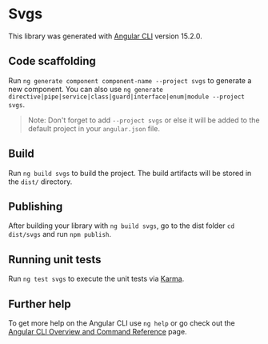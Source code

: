 # Svgs

This library was generated with [Angular CLI](https://github.com/angular/angular-cli) version 15.2.0.

## Code scaffolding

Run `ng generate component component-name --project svgs` to generate a new component. You can also use `ng generate directive|pipe|service|class|guard|interface|enum|module --project svgs`.
> Note: Don't forget to add `--project svgs` or else it will be added to the default project in your `angular.json` file. 

## Build

Run `ng build svgs` to build the project. The build artifacts will be stored in the `dist/` directory.

## Publishing

After building your library with `ng build svgs`, go to the dist folder `cd dist/svgs` and run `npm publish`.

## Running unit tests

Run `ng test svgs` to execute the unit tests via [Karma](https://karma-runner.github.io).

## Further help

To get more help on the Angular CLI use `ng help` or go check out the [Angular CLI Overview and Command Reference](https://angular.io/cli) page.
